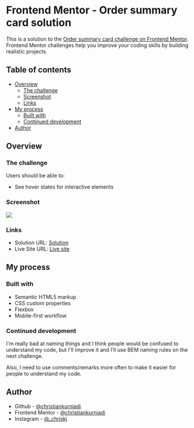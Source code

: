 # Frontend Mentor - Order summary card solution

This is a solution to the [Order summary card challenge on Frontend Mentor](https://www.frontendmentor.io/challenges/order-summary-component-QlPmajDUj). Frontend Mentor challenges help you improve your coding skills by building realistic projects.

## Table of contents

- [Overview](#overview)
  - [The challenge](#the-challenge)
  - [Screenshot](#screenshot)
  - [Links](#links)
- [My process](#my-process)
  - [Built with](#built-with)
  - [Continued development](#continued-development)
- [Author](#author)

## Overview

### The challenge

Users should be able to:

- See hover states for interactive elements

### Screenshot

![](https://i.postimg.cc/wMHVtytT/Screenshot-2021-10-21-at-17-25-31-Frontend-Mentor-Order-summary-card.png)

### Links

- Solution URL: [Solution](https://your-solution-url.com)
- Live Site URL: [Live site](https://christiankurniadi.github.io/order-summary-card/)

## My process

### Built with

- Semantic HTML5 markup
- CSS custom properties
- Flexbox
- Mobile-first workflow

### Continued development

I'm really bad at naming things and I think people would be confused to understand my code, but I'll improve it and I'll use BEM naming rules on the next challenge.

Also, I need to use comments/remarks more often to make it easier for people to understand my code.

## Author

- Github - [@christiankurniadi](https://www.github.com/christiankurniadi)
- Frontend Mentor - [@christiankurniadi](https://www.frontendmentor.io/profile/christiankurniadi)
- Instagram - [@\_chriskj](https://www.instagram.com/_chriskj)
